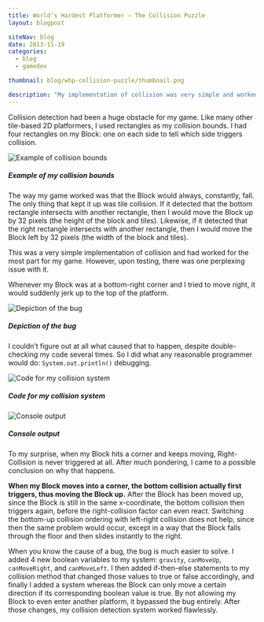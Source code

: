 ```yaml
---
title: World’s Hardest Platformer – The Collision Puzzle
layout: blogpost

siteNav: blog
date: 2013-11-19
categories:
  - blog
  - gamedev

thumbnail: blog/whp-collision-puzzle/thumbnail.png

description: "My implementation of collision was very simple and worked perfectly for the most part for my game. However, upon testing, there was one perplexing issue with it."
---
```


Collision detection had been a huge obstacle for my game. Like many other tile-based 2D platformers, I used rectangles as my collision bounds. I had four rectangles on my Block: one on each side to tell which side triggers collision.

![Example of collision bounds](http://i.imgur.com/K3EcjRN.png)

##### Example of my collision bounds

The way my game worked was that the Block would always, constantly, fall. The only thing that kept it up was tile collision. If it detected that the bottom rectangle intersects with another rectangle, then I would move the Block up by 32 pixels (the height of the block and tiles). Likewise, if it detected that the right rectangle intersects with another rectangle, then I would move the Block left by 32 pixels (the width of the block and tiles).

This was a very simple implementation of collision and had worked for the most part for my game. However, upon testing, there was one perplexing issue with it.

Whenever my Block was at a bottom-right corner and I tried to move right, it would suddenly jerk up to the top of the platform.

![Depiction of the bug](http://i.imgur.com/YGNIHJJ.png)

##### Depiction of the bug

I couldn’t figure out at all what caused that to happen, despite double-checking my code several times. So I did what any reasonable programmer would do: `System.out.println()` debugging.

![Code for my collision system](http://i.imgur.com/cLgKw9T.png)

##### Code for my collision system

![Console output](http://i.imgur.com/Eg2Auqh.png)

##### Console output

To my surprise, when my Block hits a corner and keeps moving, Right-Collision is never triggered at all. After much pondering, I came to a possible conclusion on why that happens.


**When my Block moves into a corner, the bottom collision actually first triggers, thus moving the Block up.** After the Block has been moved up, since the Block is still in the same x-coordinate, the bottom collision then triggers again, before the right-collision factor can even react. Switching the bottom-up collision ordering with left-right collision does not help, since then the same problem would occur, except in a way that the Block falls through the floor and then slides instantly to the right.

When you know the cause of a bug, the bug is much easier to solve. I added 4 new boolean variables to my system: `gravity`, `canMoveUp`, `canMoveRight`, and `canMoveLeft`. I then added if-then-else statements to my collision method that changed those values to true or false accordingly, and finally I added a system whereas the Block can only move a certain direction if its corresponding boolean value is true. By not allowing my Block to even enter another platform, it bypassed the bug entirely. After those changes, my collision detection system worked flawlessly.